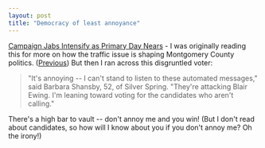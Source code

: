 ```yaml
---
layout: post
title: "Democracy of least annoyance"
---
```




<a href="http://www.washingtonpost.com/wp-dyn/articles/A54872-2002Sep8.html">Campaign Jabs Intensify as Primary Day Nears</a> - I was originally reading this for more on how the traffic issue is shaping Montgomery County politics. (<a href="/2002/09/04/traffiic_the_more_things_change.html">Previous</a>) But then I ran across this disgruntled voter:

<blockquote>"It's annoying -- I can't stand to listen to these automated messages," said Barbara Shansby, 52, of Silver Spring. "They're attacking Blair Ewing. I'm leaning toward voting for the candidates who aren't calling."</blockquote>

<p>There's a high bar to vault -- don't annoy me and you win! (But I don't read about candidates, so how will I know about you if you don't annoy me? Oh the irony!)</p>


